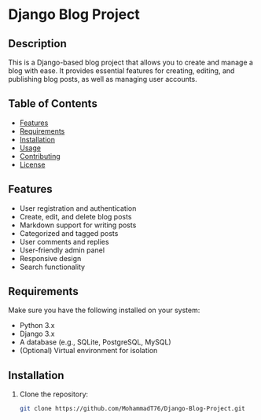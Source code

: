 # Django Blog Project

## Description

This is a Django-based blog project that allows you to create and manage a blog with ease. It provides essential features for creating, editing, and publishing blog posts, as well as managing user accounts.

## Table of Contents

- [Features](#features)
- [Requirements](#requirements)
- [Installation](#installation)
- [Usage](#usage)
- [Contributing](#contributing)
- [License](#license)

## Features

- User registration and authentication
- Create, edit, and delete blog posts
- Markdown support for writing posts
- Categorized and tagged posts
- User comments and replies
- User-friendly admin panel
- Responsive design
- Search functionality

## Requirements

Make sure you have the following installed on your system:

- Python 3.x
- Django 3.x
- A database (e.g., SQLite, PostgreSQL, MySQL)
- (Optional) Virtual environment for isolation

## Installation

1. Clone the repository:

   ```bash
   git clone https://github.com/MohammadT76/Django-Blog-Project.git
